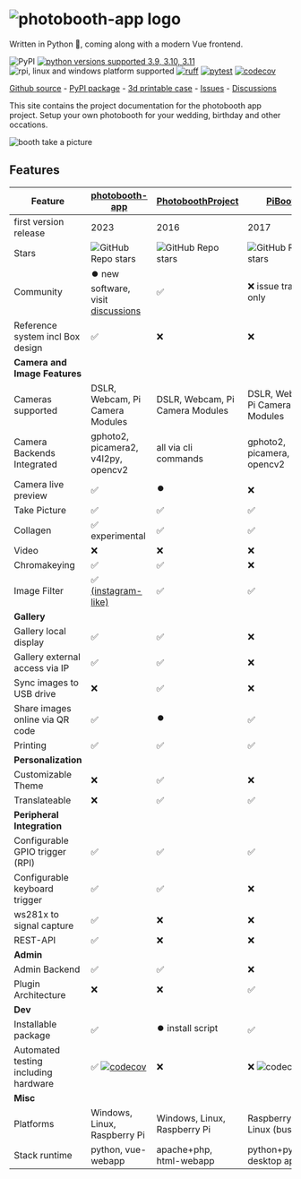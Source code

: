 # ![photobooth-app logo](https://raw.githubusercontent.com/mgrl/photobooth-app/main/assets/logo/logo-text-black-transparent.png)

Written in Python 🐍, coming along with a modern Vue frontend.

![PyPI](https://img.shields.io/pypi/v/photobooth-app)
[![python versions supported 3.9, 3.10, 3.11](https://img.shields.io/pypi/pyversions/photobooth-app)](https://pypi.org/project/photobooth-app/)
![rpi, linux and windows platform supported](https://img.shields.io/badge/platform-rpi%20%7C%20linux%20%7C%20windows-lightgrey)
[![ruff](https://github.com/mgrl/photobooth-app/actions/workflows/ruff.yml/badge.svg)](https://github.com/mgrl/photobooth-app/actions/workflows/ruff.yml)
[![pytest](https://github.com/mgrl/photobooth-app/actions/workflows/pytests.yml/badge.svg)](https://github.com/mgrl/photobooth-app/actions/workflows/pytests.yml)
[![codecov](https://codecov.io/gh/mgrl/photobooth-app/branch/dev/graph/badge.svg?token=SBB5DGX17V)](https://codecov.io/gh/mgrl/photobooth-app)

[Github source](https://github.com/mgrl/photobooth-app/) - [PyPI package](https://pypi.org/project/photobooth-app/) - [3d printable case](https://github.com/mgrl/photobooth-3d/) - [Issues](https://github.com/mgrl/photobooth-app/issues) - [Discussions](https://github.com/mgrl/photobooth-app/discussions)

This site contains the project documentation for the
photobooth app project.
Setup your own photobooth for your wedding, birthday and other occations.

![booth take a picture](./assets/take-picture.gif)

## Features

| Feature | [photobooth-app](https://github.com/mgrl/photobooth-app/) | [PhotoboothProject](https://github.com/PhotoboothProject/photobooth) | [PiBooth](https://github.com/pibooth/pibooth) |
|---|---|---|---|
| first version release | 2023 | 2016 | 2017 |
| Stars |![GitHub Repo stars](https://img.shields.io/github/stars/mgrl/photobooth-app?style=social)| ![GitHub Repo stars](https://img.shields.io/github/stars/PhotoboothProject/photobooth?style=social) |![GitHub Repo stars](https://img.shields.io/github/stars/pibooth/pibooth?style=social) |
| Community | ⏺️ new software, visit [discussions](https://github.com/mgrl/photobooth-app/discussions) | ✅ | ❌ issue tracker only |
| Reference system incl Box design | ✅ | ❌ | ❌ |
| **Camera and Image Features** |
| Cameras supported | DSLR, Webcam, Pi Camera Modules | DSLR, Webcam, Pi Camera Modules | DSLR, Webcam, Pi Camera Modules |
| Camera Backends Integrated | gphoto2, picamera2, v4l2py, opencv2 | all via cli commands | gphoto2, picamera, opencv2  |
| Camera live preview | ✅ | ⏺️ | ❌ |
| Take Picture | ✅ | ✅ | ✅ |
| Collagen | ✅ experimental | ✅ | ✅ |
| Video | ❌ | ❌ | ❌ |
| Chromakeying | ✅ | ✅ | ❌ |
| Image Filter | ✅ [(instagram-like)](https://github.com/mgrl/pilgram2) | ✅ | ✅ |
| **Gallery** |
| Gallery local display | ✅ | ✅ | ❌ |
| Gallery external access via IP | ✅ | ✅ | ❌ |
| Sync images to USB drive | ❌ | ✅ | ❌ |
| Share images online via QR code | ✅ | ⏺️ | ✅ |
| Printing | ✅ | ✅ | ✅ |
| **Personalization** |
| Customizable Theme | ❌ | ✅ | ❌ |
| Translateable | ❌ | ✅ | ✅ |
| **Peripheral Integration** |
| Configurable GPIO trigger (RPI) | ✅ | ✅ | ✅ |
| Configurable keyboard trigger | ✅ | ✅ | ❌ |
| ws281x to signal capture | ✅ | ❌ | ❌ |
| REST-API | ✅ | ❌ | ❌ |
| **Admin** |
| Admin Backend | ✅ | ✅ | ❌ |
| Plugin Architecture | ❌ | ❌ | ✅ |
| **Dev** |
| Installable package | ✅ | ⏺️ install script | ✅ |
| Automated testing including hardware | ✅ [![codecov](https://codecov.io/gh/mgrl/photobooth-app/branch/main/graph/badge.svg?token=SBB5DGX17V)](https://codecov.io/gh/mgrl/photobooth-app) | ❌ | ❌ ![codecov](https://codecov.io/gh/pibooth/pibooth/branch/master/graph/badge.svg) |
| **Misc** |
| Platforms | Windows, Linux, Raspberry Pi | Windows, Linux, Raspberry Pi | Raspberry Pi, Linux (buster) |
| Stack runtime | python, vue-webapp | apache+php, html-webapp | python+pygame, desktop app |
